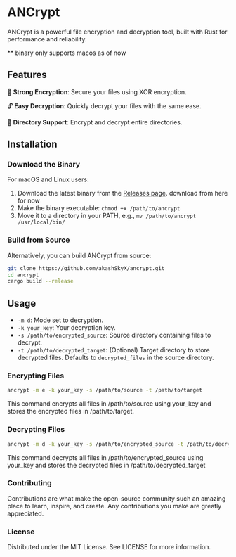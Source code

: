 # ANCrypt

ANCrypt is a powerful file encryption and decryption tool, built with Rust for performance and reliability. 

** binary only supports macos as of now

## Features

🔐 **Strong Encryption**: Secure your files using XOR encryption.

🔓 **Easy Decryption**: Quickly decrypt your files with the same ease.

📂 **Directory Support**: Encrypt and decrypt entire directories.

## Installation

### Download the Binary

For macOS and Linux users:

1. Download the latest binary from the [Releases page](https://github.com/AkashskyX/ancrypt/blob/main/release/ancrypt). download from here for now 
2. Make the binary executable: `chmod +x /path/to/ancrypt`
3. Move it to a directory in your PATH, e.g., `mv /path/to/ancrypt /usr/local/bin/`

### Build from Source

Alternatively, you can build ANCrypt from source:

```bash
git clone https://github.com/akashSkyX/ancrypt.git
cd ancrypt
cargo build --release
```



## Usage

- `-m d`: Mode set to decryption.
- `-k your_key`: Your decryption key.
- `-s /path/to/encrypted_source`: Source directory containing files to decrypt.
- `-t /path/to/decrypted_target`: (Optional) Target directory to store decrypted files. Defaults to `decrypted_files` in the source directory.


### Encrypting Files

```bash
ancrypt -m e -k your_key -s /path/to/source -t /path/to/target
```

This command encrypts all files in /path/to/source using your_key and stores the encrypted files in /path/to/target.


### Decrypting Files 

```bash
ancrypt -m d -k your_key -s /path/to/encrypted_source -t /path/to/decrypted_target]
```



This command decrypts all files in /path/to/encrypted_source using your_key and stores the decrypted files in /path/to/decrypted_target

### Contributing

Contributions are what make the open-source community such an amazing place to learn, inspire, and create. Any contributions you make are greatly appreciated.


### License
Distributed under the MIT License. See LICENSE for more information.

